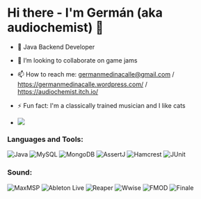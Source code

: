   # Hi there - I'm Germán (aka audiochemist) 👋
- 🌱 Java Backend Developer
- 👯 I’m looking to collaborate on game jams
- 📫 How to reach me: germanmedinacalle@gmail.com / https://germanmedinacalle.wordpress.com/ / https://audiochemist.itch.io/
- ⚡ Fun fact: I'm a classically trained musician and I like cats

- ![](https://komarev.com/ghpvc/?username=audiochemist&color=006bed)


### Languages and Tools:
![Java](https://img.shields.io/badge/-Java-orange?logo=java&logoColor=white)
![MySQL](https://img.shields.io/badge/-MySQL-blue?logo=mysql&logoColor=white)
![MongoDB](https://img.shields.io/badge/-MongoDB-green?logo=mongodb&logoColor=white)
![AssertJ](https://img.shields.io/badge/-AssertJ-yellow?logoColor=white)
![Hamcrest](https://img.shields.io/badge/-Hamcrest-red?logoColor=white)
![JUnit](https://img.shields.io/badge/-JUnit-purple?logo=junit&logoColor=white)

  ### Sound:
![MaxMSP](https://img.shields.io/badge/-MaxMSP-purple?logo=max&logoColor=white)
![Ableton Live](https://img.shields.io/badge/-Ableton%20Live-green?logo=ableton&logoColor=white)
![Reaper](https://img.shields.io/badge/-Reaper-black?logo=reaper&logoColor=white)
![Wwise](https://img.shields.io/badge/-Wwise-blue?logo=audiokinetic&logoColor=white)
![FMOD](https://img.shields.io/badge/-FMOD-orange?logo=fmod&logoColor=white)
![Finale](https://img.shields.io/badge/-Finale-yellow?logo=finale&logoColor=white)

<!--
**audiochemist/audiochemist** is a ✨ _special_ ✨ repository because its `README.md` (this file) appears on your GitHub profile.

Here are some ideas to get you started:

- 🌱 I’m currently learning Backend Java
- 👯 I’m looking to collaborate on game jams, java apps
- 📫 How to reach me: germanmedinacalle@gmail.com / https://germanmedinacalle.wordpress.com/ / 
- 😄 Pronouns: he/him
- ⚡ Fun fact: I'm a sound designer with a background in music composition and I like cats
-->
